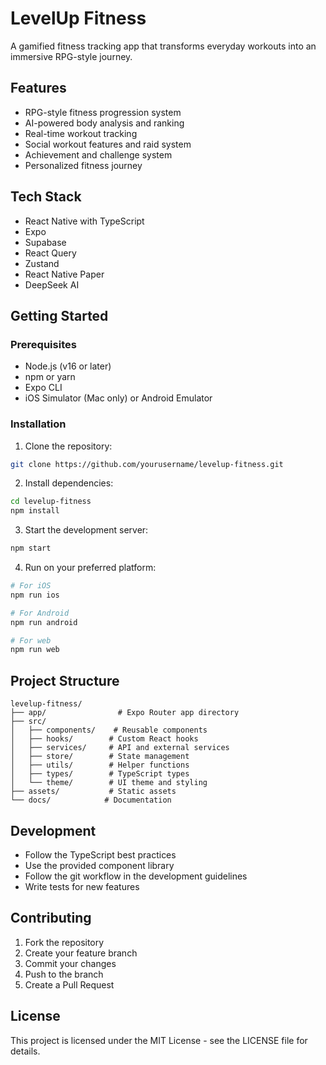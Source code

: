 # LevelUp Fitness

A gamified fitness tracking app that transforms everyday workouts into an immersive RPG-style journey.

## Features

- RPG-style fitness progression system
- AI-powered body analysis and ranking
- Real-time workout tracking
- Social workout features and raid system
- Achievement and challenge system
- Personalized fitness journey

## Tech Stack

- React Native with TypeScript
- Expo
- Supabase
- React Query
- Zustand
- React Native Paper
- DeepSeek AI

## Getting Started

### Prerequisites

- Node.js (v16 or later)
- npm or yarn
- Expo CLI
- iOS Simulator (Mac only) or Android Emulator

### Installation

1. Clone the repository:
```bash
git clone https://github.com/yourusername/levelup-fitness.git
```

2. Install dependencies:
```bash
cd levelup-fitness
npm install
```

3. Start the development server:
```bash
npm start
```

4. Run on your preferred platform:
```bash
# For iOS
npm run ios

# For Android
npm run android

# For web
npm run web
```

## Project Structure

```
levelup-fitness/
├── app/                # Expo Router app directory
├── src/
│   ├── components/    # Reusable components
│   ├── hooks/        # Custom React hooks
│   ├── services/     # API and external services
│   ├── store/        # State management
│   ├── utils/        # Helper functions
│   ├── types/        # TypeScript types
│   └── theme/        # UI theme and styling
├── assets/           # Static assets
└── docs/            # Documentation
```

## Development

- Follow the TypeScript best practices
- Use the provided component library
- Follow the git workflow in the development guidelines
- Write tests for new features

## Contributing

1. Fork the repository
2. Create your feature branch
3. Commit your changes
4. Push to the branch
5. Create a Pull Request

## License

This project is licensed under the MIT License - see the LICENSE file for details. 